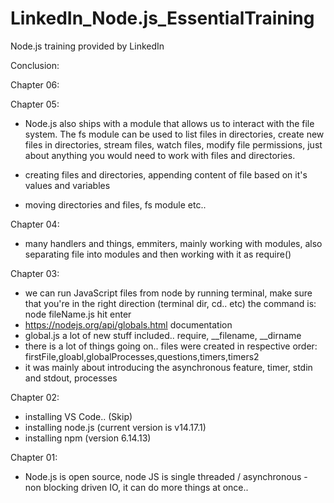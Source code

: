 # LinkedIn_Node.js_EssentialTraining
Node.js training provided by LinkedIn

Conclusion:

Chapter 06:

Chapter 05:
- Node.js also ships with a module that allows us to interact with the file system. The fs module can be used to list files in directories, create new files in directories, stream files, watch files, modify file permissions, just about anything you would need to work with files and directories.

- creating files and directories, appending content of file based on it's values and variables
- moving directories and files, fs module etc..

Chapter 04:
- many handlers and things, emmiters, mainly working with modules, also separating file into modules and then working with it as require()


Chapter 03:
- we can run JavaScript files from node by running terminal, make sure that you're in the right direction (terminal dir, cd.. etc)
    the command is: node fileName.js hit enter
- https://nodejs.org/api/globals.html documentation 
- global.js a lot of new stuff included.. require, __filename, __dirname
- there is a lot of things going on.. files were created in respective order: firstFile,gloabl,globalProcesses,questions,timers,timers2
- it was mainly about introducing the asynchronous feature, timer, stdin and stdout, processes

Chapter 02:
- installing VS Code.. (Skip)
- installing node.js (current version is v14.17.1)
- installing npm (version 6.14.13)

Chapter 01:
- Node.js is open source, node JS is single threaded / asynchronous - non blocking driven IO, it can do more things at once..
